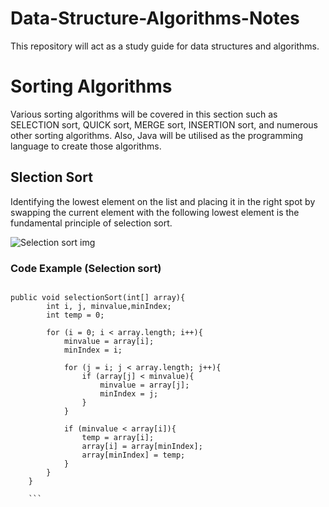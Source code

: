 # Data-Structure-Algorithms-Notes
This repository will act as a study guide for data structures and algorithms.

# Sorting Algorithms
Various sorting algorithms will be covered in this section such as SELECTION sort, QUICK sort, MERGE sort, INSERTION sort, and numerous other sorting algorithms. Also, Java will be utilised as the programming language to create those algorithms.

## Slection Sort
Identifying the lowest element on the list and placing it in the right spot by swapping the current element with the following lowest element is the fundamental principle of selection sort.

![Selection sort img](https://user-images.githubusercontent.com/99833243/178199013-8704fa67-9ddf-4353-9371-bb0e53e382ca.png)

### Code Example (Selection sort)
```

public void selectionSort(int[] array){
        int i, j, minvalue,minIndex;
        int temp = 0;

        for (i = 0; i < array.length; i++){
            minvalue = array[i];
            minIndex = i;

            for (j = i; j < array.length; j++){
                if (array[j] < minvalue){
                    minvalue = array[j];
                    minIndex = j;
                }
            }

            if (minvalue < array[i]){
                temp = array[i];
                array[i] = array[minIndex];
                array[minIndex] = temp;
            }
        }
    }
    
    ```
